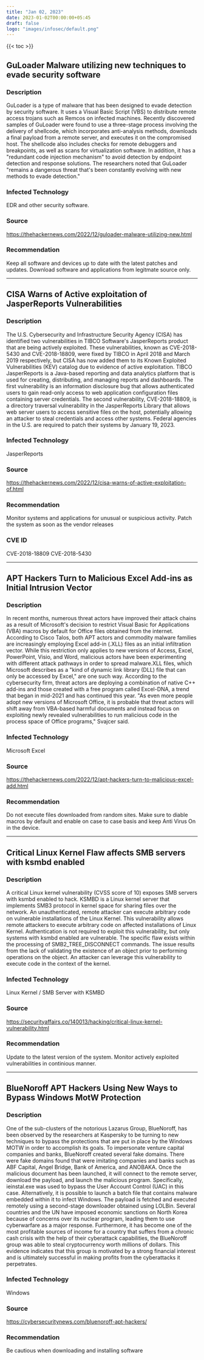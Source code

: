```yaml
---
title: "Jan 02, 2023"
date: 2023-01-02T00:00:00+05:45
draft: false
logo: "images/infosec/default.png"
---
```


{{< toc >}}

## GuLoader Malware utilizing new techniques to evade security software

### Description
GuLoader is a type of malware that has been designed to evade detection by security software. It uses a Visual Basic Script (VBS) to distribute remote access trojans such as Remcos on infected machines. Recently discovered samples of GuLoader were found to use a three-stage process involving the delivery of shellcode, which incorporates anti-analysis methods, downloads a final payload from a remote server, and executes it on the compromised host. The shellcode also includes checks for remote debuggers and breakpoints, as well as scans for virtualization software. In addition, it has a "redundant code injection mechanism" to avoid detection by endpoint detection and response solutions. The researchers noted that GuLoader "remains a dangerous threat that's been constantly evolving with new methods to evade detection."

### Infected Technology
EDR and other security software.

### Source
https://thehackernews.com/2022/12/guloader-malware-utilizing-new.html

### Recommendation
Keep all software and devices up to date with the latest patches and updates.
Download software and applications from legitmate source only.

----------------

## CISA Warns of Active exploitation of JasperReports Vulnerabilities

### Description
The U.S. Cybersecurity and Infrastructure Security Agency (CISA) has identified two vulnerabilities in TIBCO Software's JasperReports product that are being actively exploited. These vulnerabilities, known as CVE-2018-5430 and CVE-2018-18809, were fixed by TIBCO in April 2018 and March 2019 respectively, but CISA has now added them to its Known Exploited Vulnerabilities (KEV) catalog due to evidence of active exploitation. TIBCO JasperReports is a Java-based reporting and data analytics platform that is used for creating, distributing, and managing reports and dashboards. The first vulnerability is an information disclosure bug that allows authenticated users to gain read-only access to web application configuration files containing server credentials. The second vulnerability, CVE-2018-18809, is a directory traversal vulnerability in the JasperReports Library that allows web server users to access sensitive files on the host, potentially allowing an attacker to steal credentials and access other systems. Federal agencies in the U.S. are required to patch their systems by January 19, 2023.

### Infected Technology
JasperReports

### Source
https://thehackernews.com/2022/12/cisa-warns-of-active-exploitation-of.html

### Recommendation
Monitor systems and applications for unusual or suspicious activity.
Patch the system as soon as the vendor releases

### CVE ID
CVE-2018-18809
CVE-2018-5430

----------------

## APT Hackers Turn to Malicious Excel Add-ins as Initial Intrusion Vector

### Description
In recent months, numerous threat actors have improved their attack chains as a result of Microsoft's decision to restrict Visual Basic for Applications (VBA) macros by default for Office files obtained from the internet. According to Cisco Talos, both APT actors and commodity malware families are increasingly employing Excel add-in (.XLL) files as an initial infiltration vector. While this restriction only applies to new versions of Access, Excel, PowerPoint, Visio, and Word, malicious actors have been experimenting with different attack pathways in order to spread malware.XLL files, which Microsoft describes as a "kind of dynamic link library (DLL) file that can only be accessed by Excel," are one such way. According to the cybersecurity firm, threat actors are deploying a combination of native C++ add-ins and those created with a free program called Excel-DNA, a trend that began in mid-2021 and has continued this year. "As even more people adopt new versions of Microsoft Office, it is probable that threat actors will shift away from VBA-based harmful documents and instead focus on exploiting newly revealed vulnerabilities to run malicious code in the process space of Office programs," Svajcer said.

### Infected Technology
Microsoft Excel

### Source
https://thehackernews.com/2022/12/apt-hackers-turn-to-malicious-excel-add.html

### Recommendation
Do not execute files downloaded from random sites. 
Make sure to diable macros by default and enable on case to case basis and keep Anti Virus On in the device.

----------------

## Critical Linux Kernel Flaw affects SMB servers with ksmbd enabled

### Description
A critical Linux kernel vulnerability (CVSS score of 10) exposes SMB servers with ksmbd enabled to hack. KSMBD is a Linux kernel server that implements SMB3 protocol in kernel space for sharing files over the network. An unauthenticated, remote attacker can execute arbitrary code on vulnerable installations of the Linux Kernel. This vulnerability allows remote attackers to execute arbitrary code on affected installations of Linux Kernel. Authentication is not required to exploit this vulnerability, but only systems with ksmbd enabled are vulnerable. The specific flaw exists within the processing of SMB2_TREE_DISCONNECT commands. The issue results from the lack of validating the existence of an object prior to performing operations on the object. An attacker can leverage this vulnerability to execute code in the context of the kernel. 

### Infected Technology
Linux Kernel / SMB Server with KSMBD 

### Source
https://securityaffairs.co/140013/hacking/critical-linux-kernel-vulnerability.html

### Recommendation
Update to the latest version of the system.
Monitor actively exploited vulnerabilities in continious manner.

----------------

## BlueNoroff APT Hackers Using New Ways to Bypass Windows MotW Protection 

### Description
One of the sub-clusters of the notorious Lazarus Group, BlueNoroff, has been observed by the researchers at Kaspersky to be turning to new techniques to bypass the protections that are put in place by the Windows MOTW in order to accomplish its goals. To impersonate venture capital companies and banks, BlueNoroff created several fake domains. There were fake domains found that were imitating companies and banks such as ABF Capital, Angel Bridge, Bank of America, and ANOBAKA. Once the malicious document has been launched, it will connect to the remote server, download the payload, and launch the malicious program. Specifically, ieinstal.exe was used to bypass the User Account Control (UAC) in this case. Alternatively, it is possible to launch a batch file that contains malware embedded within it to infect Windows. The payload is fetched and executed remotely using a second-stage downloader obtained using LOLBin. Several countries and the UN have imposed economic sanctions on North Korea because of concerns over its nuclear program, leading them to use cyberwarfare as a major response. Furthermore, it has become one of the most profitable sources of income for a country that suffers from a chronic cash crisis with the help of their cyberattack capabilities, the BlueNoroff group was able to steal cryptocurrency worth millions of dollars. This evidence indicates that this group is motivated by a strong financial interest and is ultimately successful in making profits from the cyberattacks it perpetrates.

### Infected Technology
Windows 

### Source
https://cybersecuritynews.com/bluenoroff-apt-hackers/ 

### Recommendation
Be cautious when downloading and installing software 
